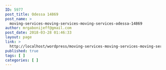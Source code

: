 ```yaml
---
ID: 5977
post_title: Odessa 14869
post_name: >
  moving-services-moving-services-moving-services-odessa-14869
author: mrgabonijeff@gmail.com
post_date: 2018-03-28 01:46:33
layout: page
link: >
  http://localhost/wordpress/moving-services-moving-services-moving-services-odessa-14869/
published: true
tags: [ ]
categories: [ ]
---
```

